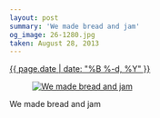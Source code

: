 ```yaml
---
layout: post
summary: 'We made bread and jam'
og_image: 26-1280.jpg
taken: August 28, 2013
---
```


<div class="post">
 <time>
  <a href="/26">
   {{ page.date | date: "%B %-d, %Y" }}
  </a>
 </time>
 <a href="/26">
  <figure data-taken="8/28/2013">
   <img alt="We made bread and jam" sizes="(min-width: 700px) 50vw, calc(100vw - 2rem)" src="{{ site.assets_url }}/26-640.jpg" srcset="{{ site.assets_url }}/26-1280.jpg 1280w, {{ site.assets_url }}/26-960.jpg 960w, {{ site.assets_url }}/26-640.jpg 640w, {{ site.assets_url }}/26-320.jpg 320w"/>
  </figure>
 </a>
 <span>
  We made bread and jam
 </span>
</div>
